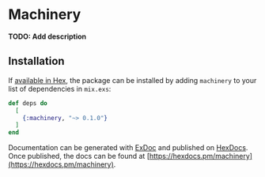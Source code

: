# Machinery

**TODO: Add description**

## Installation

If [available in Hex](https://hex.pm/docs/publish), the package can be installed
by adding `machinery` to your list of dependencies in `mix.exs`:

```elixir
def deps do
  [
    {:machinery, "~> 0.1.0"}
  ]
end
```

Documentation can be generated with [ExDoc](https://github.com/elixir-lang/ex_doc)
and published on [HexDocs](https://hexdocs.pm). Once published, the docs can
be found at [https://hexdocs.pm/machinery](https://hexdocs.pm/machinery).

